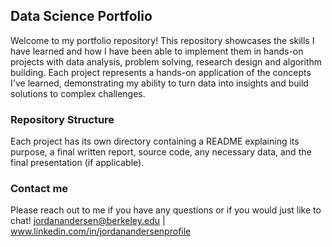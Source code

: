 ##  Data Science Portfolio
Welcome to my portfolio repository! This repository showcases the skills I have learned and how I have been able to implement them in hands-on projects with data analysis, problem solving, research design and algorithm building. Each project represents a hands-on application of the concepts I've learned, demonstrating my ability to turn data into insights and build solutions to complex challenges.

###  Repository Structure

Each project has its own directory containing a README explaining its purpose, a final written report, source code, any necessary data, and the final presentation (if applicable). 

### Contact me

Please reach out to me if you have any questions or if you would just like to chat! jordanandersen@berkeley.edu | www.linkedin.com/in/jordanandersenprofile 
